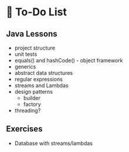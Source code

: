 # :bookmark_tabs: To-Do List

## Java Lessons
- project structure
- unit tests
- equals() and hashCode() - object framework
- generics
- abstract data structures
- regular expressions
- streams and Lambdas
- design patterns
  - builder
  - factory
- threading?

## Exercises
- Database with streams/lambdas